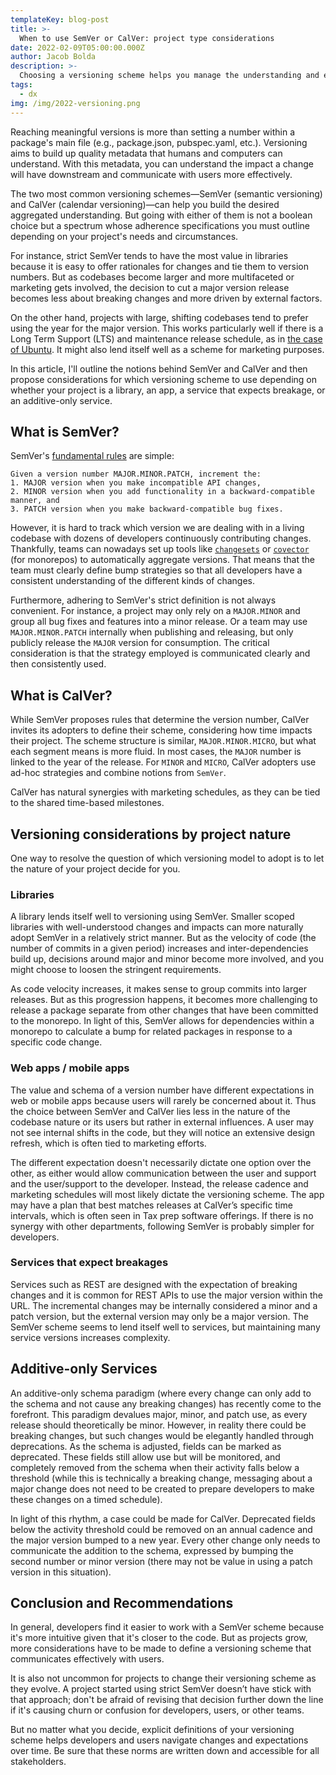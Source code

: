 ```yaml
---
templateKey: blog-post
title: >-
  When to use SemVer or CalVer: project type considerations
date: 2022-02-09T05:00:00.000Z
author: Jacob Bolda
description: >-
  Choosing a versioning scheme helps you manage the understanding and expectations of your project over time. In this article, you'll learn about how to decide on whether to use SemVer or CalVer according to your project type. 
tags:
  - dx
img: /img/2022-versioning.png
---
```


Reaching meaningful versions is more than setting a number within a package's main file (e.g., package.json, pubspec.yaml, etc.). Versioning aims to build up quality metadata that humans and computers can understand. With this metadata, you can understand the impact a change will have downstream and communicate with users more effectively. 

The two most common versioning schemes—SemVer (semantic versioning) and CalVer (calendar versioning)—can help you build the desired aggregated understanding. But going with either of them is not a boolean choice but a spectrum whose adherence specifications you must outline depending on your project's needs and circumstances.

For instance, strict SemVer tends to have the most value in libraries because it is easy to offer rationales for changes and tie them to version numbers. But as codebases become larger and more multifaceted or marketing gets involved, the decision to cut a major version release becomes less about breaking changes and more driven by external factors. 

On the other hand, projects with large, shifting codebases tend to prefer using the year for the major version. This works particularly well if there is a Long Term Support (LTS) and maintenance release schedule, as in [the case of Ubuntu](https://calver.org/#ubuntu). It might also lend itself well as a scheme for marketing purposes.

In this article, I'll outline the notions behind SemVer and CalVer and then propose considerations for which versioning scheme to use depending on whether your project is a library, an app, a service that expects breakage, or an additive-only service.

## What is SemVer?

SemVer's [fundamental rules](https://semver.org/) are simple:

```
Given a version number MAJOR.MINOR.PATCH, increment the:
1. MAJOR version when you make incompatible API changes,
2. MINOR version when you add functionality in a backward-compatible manner, and
3. PATCH version when you make backward-compatible bug fixes.
```
However, it is hard to track which version we are dealing with in a living codebase with dozens of developers continuously contributing changes. Thankfully, teams can nowadays set up tools like [`changesets`](https://github.com/changesets/changesets) or [`covector`](https://github.com/jbolda/covector) (for monorepos) to automatically aggregate versions. That means that the team must clearly define bump strategies so that all developers have a consistent understanding of the different kinds of changes. 

Furthermore, adhering to SemVer's strict definition is not always convenient. For instance, a project may only rely on a `MAJOR.MINOR` and group all bug fixes and features into a minor release. Or a team may use `MAJOR.MINOR.PATCH` internally when publishing and releasing, but only publicly release the `MAJOR` version for consumption. The critical consideration is that the strategy employed is communicated clearly and then consistently used.

## What is CalVer?

While SemVer proposes rules that determine the version number, CalVer invites its adopters to define their scheme, considering how time impacts their project. The scheme structure is similar, `MAJOR.MINOR.MICRO`, but what each segment means is more fluid. In most cases, the `MAJOR` number is linked to the year of the release. For `MINOR` and `MICRO`, CalVer adopters use ad-hoc strategies and combine notions from `SemVer`. 

CalVer has natural synergies with marketing schedules, as they can be tied to the shared time-based milestones. 

## Versioning considerations by project nature

One way to resolve the question of which versioning model to adopt is to let the nature of your project decide for you.

### Libraries

A library lends itself well to versioning using SemVer. Smaller scoped libraries with well-understood changes and impacts can more naturally adopt SemVer in a relatively strict manner. But as the velocity of code (the number of commits in a given period) increases and inter-dependencies build up, decisions around major and minor become more involved, and you might choose to loosen the stringent requirements.

As code velocity increases, it makes sense to group commits into larger releases. But as this progression happens, it becomes more challenging to release a package separate from other changes that have been committed to the monorepo. In light of this, SemVer allows for dependencies within a monorepo to calculate a bump for related packages in response to a specific code change.

### Web apps / mobile apps

The value and schema of a version number have different expectations in web or mobile apps because users will rarely be concerned about it. Thus the choice between SemVer and CalVer lies less in the nature of the codebase nature or its users but rather in external influences. A user may not see internal shifts in the code, but they will notice an extensive design refresh, which is often tied to marketing efforts. 

The different expectation doesn't necessarily dictate one option over the other, as either would allow communication between the user and support and the user/support to the developer. Instead, the release cadence and marketing schedules will most likely dictate the versioning scheme. The app may have a plan that best matches releases at CalVer’s specific time intervals, which is often seen in Tax prep software offerings. If there is no synergy with other departments, following SemVer is probably simpler for developers.

### Services that expect breakages

Services such as REST are designed with the expectation of breaking changes and it is common for REST APIs to use the major version within the URL. The incremental changes may be internally considered a minor and a patch version, but the external version may only be a major version. The SemVer scheme seems to lend itself well to services, but maintaining many service versions increases complexity.

## Additive-only Services

An additive-only schema paradigm (where every change can only add to the schema and not cause any breaking changes) has recently come to the forefront. This paradigm devalues major, minor, and patch use, as every release should theoretically be minor. However, in reality there could be breaking changes, but such changes would be elegantly handled through deprecations. As the schema is adjusted, fields can be marked as deprecated. These fields still allow use but will be monitored, and completely removed from the schema when their activity falls below a threshold (while this is technically a breaking change, messaging about a major change does not need to be created to prepare developers to make these changes on a timed schedule).

In light of this rhythm, a case could be made for CalVer. Deprecated fields below the activity threshold could be removed on an annual cadence and the major version bumped to a new year. Every other change only needs to communicate the addition to the schema, expressed by bumping the second number or minor version (there may not be value in using a patch version in this situation).

## Conclusion and Recommendations

In general, developers find it easier to work with a SemVer scheme because it's more intuitive given that it's closer to the code. But as projects grow, more considerations have to be made to define a versioning scheme that communicates effectively with users.  

It is also not uncommon for projects to change their versioning scheme as they evolve. A project started using strict SemVer doesn’t have stick with that approach; don't be afraid of revising that decision further down the line if it's causing churn or confusion for developers, users, or other teams. 

But no matter what you decide, explicit definitions of your versioning scheme helps developers and users navigate changes and expectations over time. Be sure that these norms are written down and accessible for all stakeholders.